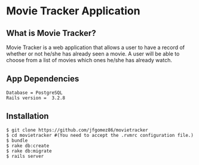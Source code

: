Movie Tracker Application
===========
What is Movie Tracker?
----------------
Movie Tracker is a web application that allows a user to have a record of whether or not he/she has already seen a movie.
A user will be able to choose from a list of movies which ones he/she has already watch.

App Dependencies
----------------

```
Database = PostgreSQL
Rails version =  3.2.8
```

Installation
---------------

```
$ git clone https://github.com/jfgomez86/movietracker
$ cd movietracker #(You need to accept the .rvmrc configuration file.)
$ bundle
$ rake db:create
$ rake db:migrate
$ rails server
```
